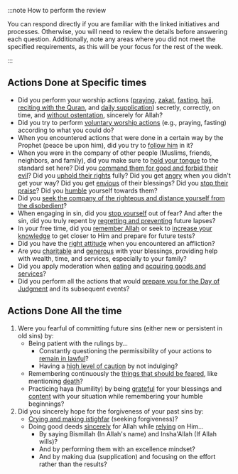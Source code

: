 :::note How to perform the review

You can respond directly if you are familiar with the linked initiatives and processes. Otherwise, you will need to review the details before answering each question. Additionally, note any areas where you did not meet the specified requirements, as this will be your focus for the rest of the week.

:::

## Actions Done at Specific times

* Did you perform your worship actions ([praying](docs/sidebar1/Initiatives/worship/Praying.md), [zakat](docs/sidebar1/Initiatives/worship/Zakat%20and%20charity%20and%20selflessness.md), [fasting](docs/sidebar1/Initiatives/worship/Fasting.md), [hajj](docs/sidebar1/Initiatives/worship/Hajj.md), [reciting with the Quran](docs/sidebar1/Initiatives/worship/Engaging%20with%20the%20quran.md), and [daily supplication](docs/sidebar1/Processes/Say%20morning,%20evening%20and%20before%20sleeping%20supplications.md)) secretly, correctly, on time, and [without ostentation](docs/sidebar1/Processes/Combat%20ostentation%20during%20worship.md), sincerely for Allah?
* Did you try to perform [voluntary worship actions](docs/sidebar1/Processes/Level%20up%20worship.md) (e.g., praying, fasting) according to what you could do?
* When you encountered actions that were done in a certain way by the Prophet (peace be upon him), did you try to [follow him](docs/sidebar1/Initiatives/worship/Following%20the%20sunnah.md) in it?
* When you were in the company of other people (Muslims, friends, neighbors, and family), did you make sure to [hold your tongue](docs/sidebar1/Initiatives/bad%20traits/Loquaciousness.md) to the standard set here? Did you [command them for good and forbid their evil](docs/sidebar1/Initiatives/worship/Commanding%20good%20and%20forbidding%20evil.md)? Did you [uphold their rights](docs/sidebar1/Initiatives/worship/Upholding%20the%20right%20of%20muslims.md) fully? Did you get [angry](docs/sidebar1/Initiatives/bad%20traits/Anger.md) when you didn't get your way? Did you get [envious](docs/sidebar1/Initiatives/bad%20traits/Envy.md) of their blessings? Did you [stop their praise](docs/sidebar1/Initiatives/bad%20traits/Love%20of%20status%20and%20ostentation.md)? Did you [humble](docs/sidebar1/Initiatives/bad%20traits/Pride%20and%20self%20admiration%20and%20humility.md) yourself towards them?
* Did you [seek the company of the righteous and distance yourself from the disobedient](docs/sidebar1/Processes/Hate%20the%20disobedient%20and%20love%20the%20obedient.md)?
* When engaging in sin, did you [stop yourself](docs/sidebar1/Processes/Stop%20yourself%20during%20sin.md) out of fear? And after the sin, did you truly repent by [regretting and preventing](docs/sidebar1/Processes/Regret%20and%20prevent%20after%20committing%20a%20sin.md) future lapses?
* In your free time, did you [remember Allah](docs/sidebar1/Initiatives/worship/Remembrance%20of%20allah.md) or seek to [increase your knowledge](docs/sidebar1/Processes/Build%20knowledge%20in%20free%20time.md) to get closer to Him and prepare for future tests?
* Did you have the [right attitude](docs/sidebar1/Processes/Attitude%20in%20affliction.md) when you encountered an affliction?
* Are you [charitable](docs/sidebar1/Initiatives/worship/Zakat%20and%20charity%20and%20selflessness.md) and [generous](docs/sidebar1/Initiatives/bad%20traits/Stinginess.md) with your blessings, providing help with wealth, time, and services, especially to your family?
* Did you apply moderation when [eating](docs/sidebar1/Initiatives/bad%20traits/Gluttony%20and%20lust.md) and [acquiring goods and services](docs/sidebar1/Initiatives/good%20traits/Asceticism.md)?
* Did you perform all the actions that would [prepare you for the Day of Judgment](docs/sidebar1/Initiatives/good%20traits/Remembering%20death.md) and its subsequent events?

## Actions Done All the time

1. Were you fearful of committing future sins (either new or persistent in old sins) by:
	* Being patient with the rulings by…
		* Constantly questioning the permissibility of your actions to [remain in lawful](docs/sidebar1/Initiatives/worship/Seeking%20the%20lawful.md)?
		* Having a [high level of caution](docs/sidebar1/Initiatives/worship/Seeking%20the%20lawful.md) by not indulging?
	* Remembering continuously the [things that should be feared](docs/sidebar1/Initiatives/good%20traits/Fear%20and%20hope.md), like mentioning [death](docs/sidebar1/Initiatives/good%20traits/Remembering%20death.md)?
	* Practicing haya (humility) by being [grateful](docs/sidebar1/Initiatives/good%20traits/Gratitude.md) for your blessings and [content](docs/sidebar1/Initiatives/good%20traits/Contentment%20with%20divine%20decree.md) with your situation while remembering your humble beginnings?
2. Did you sincerely hope for the forgiveness of your past sins by:
	* [Crying and making istighfar](docs/sidebar1/Processes/Cry%20and%20fear%20misguidance.md) (seeking forgiveness)?
	* Doing good deeds [sincerely](docs/sidebar1/Initiatives/good%20traits/Sincerity%20and%20truthfulness.md) for Allah while [relying](docs/sidebar1/Initiatives/good%20traits/Reliance.md) on Him…
		* By saying Bismillah (In Allah's name) and Insha'Allah (If Allah wills)?
		* And by performing them with an excellence mindset?
		* And by making dua (supplication) and focusing on the effort rather than the results?
